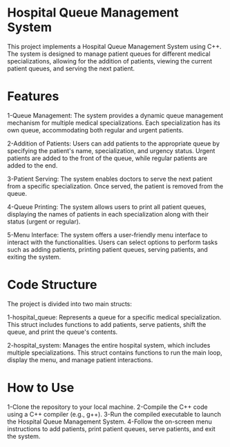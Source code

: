 # Hospital Queue Management System
This project implements a Hospital Queue Management System using C++. 
The system is designed to manage patient queues for different medical specializations,
allowing for the addition of patients, viewing the current patient queues, and serving the next patient.

# Features
1-Queue Management: The system provides a dynamic queue management mechanism for multiple medical specializations. 
  Each specialization has its own queue, accommodating both regular and urgent patients.

2-Addition of Patients: Users can add patients to the appropriate queue by specifying the patient's name, specialization, and urgency status. 
  Urgent patients are added to the front of the queue, while regular patients are added to the end.

3-Patient Serving: The system enables doctors to serve the next patient from a specific specialization. 
  Once served, the patient is removed from the queue.

4-Queue Printing: The system allows users to print all patient queues, 
  displaying the names of patients in each specialization along with their status (urgent or regular).

5-Menu Interface: The system offers a user-friendly menu interface to interact with the functionalities. 
  Users can select options to perform tasks such as adding patients, printing patient queues, serving patients, and exiting the system.


# Code Structure
The project is divided into two main structs:

1-hospital_queue: Represents a queue for a specific medical specialization. 
  This struct includes functions to add patients, serve patients, shift the queue, and print the queue's contents.

2-hospital_system: Manages the entire hospital system, which includes multiple specializations. 
  This struct contains functions to run the main loop, display the menu, and manage patient interactions.


# How to Use
1-Clone the repository to your local machine.
2-Compile the C++ code using a C++ compiler (e.g., g++).
3-Run the compiled executable to launch the Hospital Queue Management System.
4-Follow the on-screen menu instructions to add patients, print patient queues, serve patients, and exit the system.

